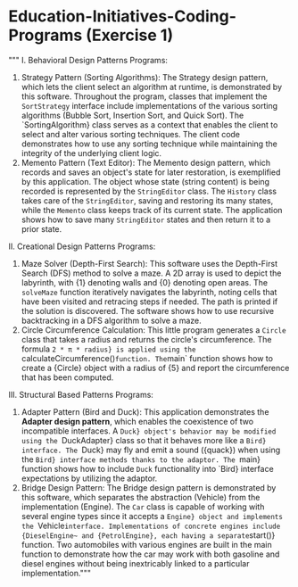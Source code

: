 # Education-Initiatives-Coding-Programs (Exercise 1)
"""
I. Behavioral Design Patterns Programs:
1. Strategy Pattern (Sorting Algorithms): The Strategy design pattern, which lets the client select an algorithm at runtime, is demonstrated by this software. Throughout the program, classes that implement the `SortStrategy` interface include implementations of the various sorting algorithms (Bubble Sort, Insertion Sort, and Quick Sort). The `SortingAlgorithm} class serves as a context that enables the client to select and alter various sorting techniques. The client code demonstrates how to use any sorting technique while maintaining the integrity of the underlying client logic.
2. Memento Pattern (Text Editor): The Memento design pattern, which records and saves an object's state for later restoration, is exemplified by this application. The object whose state (string content) is being recorded is represented by the `StringEditor` class. The `History` class takes care of the `StringEditor`, saving and restoring its many states, while the `Memento` class keeps track of its current state. The application shows how to save many `StringEditor` states and then return it to a prior state.

II. Creational Design Patterns Programs:
1. Maze Solver (Depth-First Search): This software uses the Depth-First Search (DFS) method to solve a maze. A 2D array is used to depict the labyrinth, with {1} denoting walls and {0} denoting open areas. The `solveMaze` function iteratively navigates the labyrinth, noting cells that have been visited and retracing steps if needed. The path is printed if the solution is discovered. The software shows how to use recursive backtracking in a DFS algorithm to solve a maze.
2. Circle Circumference Calculation: This little program generates a `Circle` class that takes a radius and returns the circle's circumference. The formula `2 * π * radius} is applied using the `calculateCircumference()` function. The `main` function shows how to create a {Circle} object with a radius of {5} and report the circumference that has been computed.

III. Structural Based Patterns Programs:
1. Adapter Pattern (Bird and Duck):  This application demonstrates the **Adapter design pattern**, which enables the coexistence of two incompatible interfaces. A `Duck} object's behavior may be modified using the `DuckAdapter} class so that it behaves more like a `Bird} interface. The `Duck} may fly and emit a sound ({quack}) when using the `Bird} interface methods thanks to the adaptor. The `main} function shows how to include `Duck` functionality into `Bird} interface expectations by utilizing the adaptor.
2. Bridge Design Pattern: The Bridge design pattern is demonstrated by this software, which separates the abstraction (Vehicle) from the implementation (Engine). The `Car` class is capable of working with several engine types since it accepts a `Engine} object and implements the `Vehicle` interface. Implementations of concrete engines include {DieselEngine~ and {PetrolEngine}, each having a separate `start()} function. Two automobiles with various engines are built in the main function to demonstrate how the car may work with both gasoline and diesel engines without being inextricably linked to a particular implementation."""

